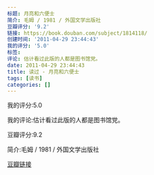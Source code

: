 ```yaml
---
标题: 月亮和六便士
简介: 毛姆 / 1981 / 外国文学出版社
豆瓣评分: '9.2'
链接: https://book.douban.com/subject/1814118/
创建时间: '2011-04-29 23:44:43'
我的评分: '5.0'
标签:
评论: 估计看过此版的人都是图书馆党。
date: 2011-04-29 23:44:43
title: 读过 - 月亮和六便士
tags: [读书]
categories: []
---
```


我的评分:5.0

我的评论:估计看过此版的人都是图书馆党。

豆瓣评分:9.2

简介:毛姆 / 1981 / 外国文学出版社

[豆瓣链接](https://book.douban.com/subject/1814118/)

